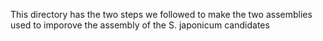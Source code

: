 This directory has the two steps we followed to make the two assemblies used to imporove the assembly of the S. japonicum candidates 

